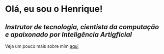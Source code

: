 # Olá, eu sou o Henrique!
## _Instrutor de tecnologia, cientista da computação e apaixonado por Inteligência Artigficial_

Veja um pouco mais sobre mim [aqui](https://riccihenrique.github.io/)

<!--
**riccihenrique/riccihenrique** is a ✨ _special_ ✨ repository because its `README.md` (this file) appears on your GitHub profile.

Here are some ideas to get you started:

- 🔭 I’m currently working on ...
- 🌱 I’m currently learning ...
- 👯 I’m looking to collaborate on ...
- 🤔 I’m looking for help with ...
- 💬 Ask me about ...
- 📫 How to reach me: ...
- 😄 Pronouns: ...
- ⚡ Fun fact: ...
-->

